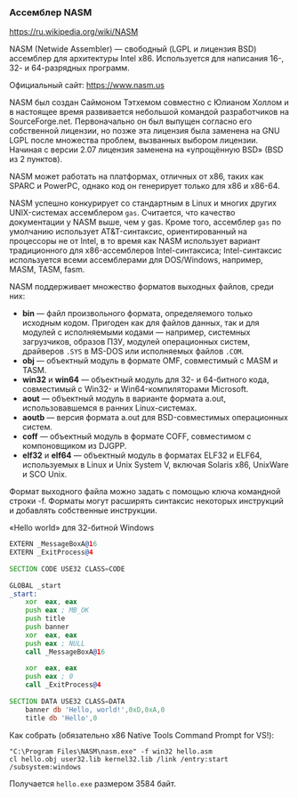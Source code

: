 ### Ассемблер NASM

https://ru.wikipedia.org/wiki/NASM

NASM (Netwide Assembler) — свободный (LGPL и лицензия BSD) ассемблер для архитектуры Intel x86. Используется для написания 16-, 32- и 64-разрядных программ.

Официальный сайт: https://www.nasm.us

NASM был создан Саймоном Тэтхемом совместно с Юлианом Холлом и в настоящее время развивается небольшой командой разработчиков на SourceForge.net. Первоначально он был выпущен согласно его собственной лицензии, но позже эта лицензия была заменена на GNU LGPL после множества проблем, вызванных выбором лицензии. Начиная с версии 2.07 лицензия заменена на «упрощённую BSD» (BSD из 2 пунктов).

NASM может работать на платформах, отличных от x86, таких как SPARC и PowerPC, однако код он генерирует только для x86 и x86-64.

NASM успешно конкурирует со стандартным в Linux и многих других UNIX-системах ассемблером `gas`. Считается, что качество документации у NASM выше, чем у gas. Кроме того, ассемблер `gas` по умолчанию использует AT&T-синтаксис, ориентированный на процессоры не от Intel, в то время как NASM использует вариант традиционного для x86-ассемблеров Intel-синтаксиса; Intel-синтаксис используется всеми ассемблерами для DOS/Windows, например, MASM, TASM, fasm.

NASM поддерживает множество форматов выходных файлов, среди них:

* **bin** — файл произвольного формата, определяемого только исходным кодом. Пригоден как для файлов данных, так и для модулей с исполняемыми кодами — например, системных загрузчиков, образов ПЗУ, модулей операционных систем, драйверов `.SYS` в MS-DOS или исполняемых файлов `.COM`.
* **obj** — объектный модуль в формате OMF, совместимый с MASM и TASM.
* **win32** и **win64** — объектный модуль для 32- и 64-битного кода, совместимый с Win32- и Win64-компиляторами Microsoft.
* **aout** — объектный модуль в варианте формата a.out, использовавшемся в ранних Linux-системах.
* **aoutb** — версия формата a.out для BSD-совместимых операционных систем.
* **coff** — объектный модуль в формате COFF, совместимом с компоновщиком из DJGPP.
* **elf32** и **elf64** — объектный модуль в форматах ELF32 и ELF64, используемых в Linux и Unix System V, включая Solaris x86, UnixWare и SCO Unix.

Формат выходного файла можно задать с помощью ключа командной строки -f. Форматы могут расширять синтаксис некоторых инструкций и добавлять собственные инструкции.

«Hello world» для 32-битной Windows

```asm
EXTERN _MessageBoxA@16
EXTERN _ExitProcess@4
 
SECTION CODE USE32 CLASS=CODE
 
GLOBAL _start
_start:
    xor  eax, eax
    push eax ; MB_OK
    push title
    push banner
    xor  eax, eax
    push eax ; NULL
    call _MessageBoxA@16
 
    xor  eax, eax
    push eax ; 0
    call _ExitProcess@4
 
SECTION DATA USE32 CLASS=DATA
    banner db 'Hello, world!',0xD,0xA,0
    title db 'Hello',0
```

Как собрать (обязательно x86 Native Tools Command Prompt for VS!):

```
"C:\Program Files\NASM\nasm.exe" -f win32 hello.asm
cl hello.obj user32.lib kernel32.lib /link /entry:start /subsystem:windows
```

Получается `hello.exe` размером 3584 байт.
